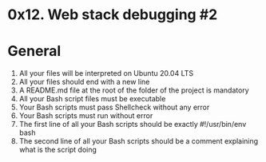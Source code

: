 <h1>0x12. Web stack debugging #2</h1>

# General
1. All your files will be interpreted on Ubuntu 20.04 LTS
2. All your files should end with a new line
3. A README.md file at the root of the folder of the project is mandatory
4. All your Bash script files must be executable
5. Your Bash scripts must pass Shellcheck without any error
6. Your Bash scripts must run without error
7. The first line of all your Bash scripts should be exactly #!/usr/bin/env bash
8. The second line of all your Bash scripts should be a comment explaining what is the script doing
